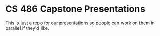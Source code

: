 CS 486 Capstone Presentations
==============================
This is just a repo for our presentations so people can work on them in parallel if they'd like.

